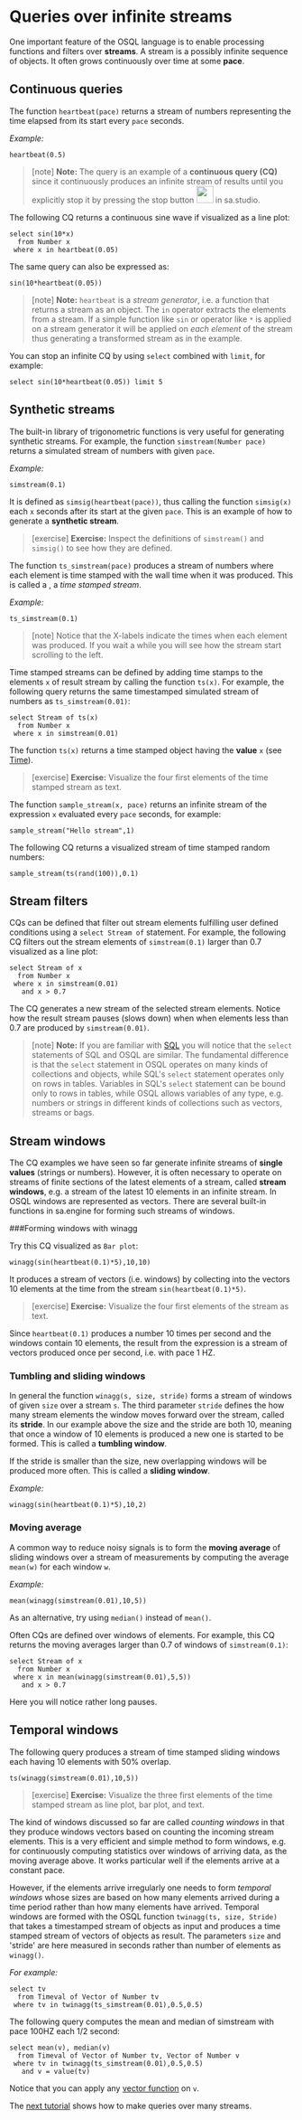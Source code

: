 # Queries over infinite streams

One important feature of the OSQL language is to enable processing
functions and filters over **streams**. A stream is a possibly
infinite sequence of objects. It often grows continuously over time
at some **pace**.

## Continuous queries

The function `heartbeat(pace)` returns a stream of numbers
representing the time elapsed from its start every `pace` seconds.

*Example:*
```LIVE {"vis":"showText"}
heartbeat(0.5)
```
> [note]   **Note:** The query is an example of a **continuous query (CQ)**
since it continuously produces an infinite stream of results until you
explicitly stop it by pressing the stop button 
<img src="/docs/images/stop.png" height="30"> in sa.studio. 

The following CQ returns a continuous sine wave if visualized as a
line plot:
```LIVE {"vis":"showLine"}
select sin(10*x)
  from Number x
 where x in heartbeat(0.05)
```
The same query can also be expressed as:
```LIVE {"vis":"showLine"}
sin(10*heartbeat(0.05))
```
> [note]   **Note:** `heartbeat` is a *stream generator*, i.e. a function that
returns a stream as an object. The `in` operator extracts the elements
from a stream. If a simple function like `sin` or operator like `*` is
applied on a stream generator it will be applied on *each element* of
the stream thus generating a transformed stream as in the example.  

You can stop an infinite CQ by using `select` combined with `limit`,
for example:
```LIVE {"vis":"showLine"}
select sin(10*heartbeat(0.05)) limit 5
```

## Synthetic streams

The built-in library of trigonometric functions is very useful for
generating synthetic streams. For example, the function
`simstream(Number pace)` returns a simulated stream of numbers with
given `pace`.

*Example:*
```LIVE {"vis":"showLine"}
simstream(0.1)
```

It is defined as `simsig(heartbeat(pace))`, thus calling the function
`simsig(x)` each `x` seconds after its start at the given `pace`. This
is an example of how to generate a **synthetic stream**. 

> [exercise] **Exercise:** Inspect the definitions of `simstream()` and `simsig()`
to see how they are defined.



The function `ts_simstream(pace)` produces a stream of numbers where
each element is time stamped with the wall time when it was
produced. This is called a , a *time stamped stream*.

*Example:*
```LIVE {"vis":"showLine"}
ts_simstream(0.1)
```
> [note]   Notice that the X-labels indicate the times when each element was
produced.  If you wait a while you will see how the stream start
scrolling to the left. 

Time stamped streams can be defined by adding time stamps to the
elements `x` of result stream by calling the function `ts(x)`. For
example, the following query returns the same timestamped simulated
stream of numbers as `ts_simstream(0.01)`:

```LIVE {"vis":"Automatic"}
select Stream of ts(x)
  from Number x
 where x in simstream(0.01)
```

The function `ts(x)` returns a time stamped object
having the **value** `x` (see [Time](/docs/topic/Time)).

> [exercise] **Exercise:** Visualize the four first elements of the time stamped
  stream as text.



The function `sample_stream(x, pace)` returns an infinite stream of
the expression `x` evaluated every `pace` seconds, for example: 
```LIVE
sample_stream("Hello stream",1)
```
The following CQ returns a visualized stream of time stamped random numbers:
```LIVE {"vis":"Scatter plot"}
sample_stream(ts(rand(100)),0.1)
```


## Stream filters

CQs can be defined that filter out stream elements fulfilling user
defined conditions using a `select Stream of` statement. For example,
the following CQ filters out the stream elements of `simstream(0.1)`
larger than 0.7 visualized as a line plot:
```LIVE {"vis":"showLine"}
select Stream of x
  from Number x
 where x in simstream(0.01)
   and x > 0.7
```

The CQ generates a new stream of the selected stream elements. Notice
how the result stream pauses (slows down) when when elements less than
0.7 are produced by `simstream(0.01)`.

> [note]   **Note:** If you are familiar with [SQL](https://www.w3schools.com/sql/) you
will notice that the `select` statements of SQL and OSQL are
similar. The fundamental difference is that the `select` statement in
OSQL operates on many kinds of collections and objects, while SQL's
`select` statement operates only on rows in tables. Variables in SQL's
`select` statement can be bound only to rows in tables, while OSQL
allows variables of any type, e.g. numbers or strings in different
kinds of collections such as vectors, streams or bags. 

## Stream windows

The CQ examples we have seen so far generate infinite streams of
**single values** (strings or numbers). However, it is often necessary
to operate on streams of finite sections of the latest elements of a
stream, called **stream windows**, e.g. a stream of the latest
10 elements in an infinite stream. In OSQL windows are represented as
vectors. There are several built-in functions in sa.engine for forming
such streams of windows.

###Forming windows with winagg

Try this CQ visualized as `Bar plot`:
```LIVE {"vis":"showBar"}
winagg(sin(heartbeat(0.1)*5),10,10)
```
It produces a stream of vectors (i.e. windows) by collecting into the
vectors 10 elements at the time from the stream
`sin(heartbeat(0.1)*5)`.

> [exercise] **Exercise:** Visualize the four first elements of the stream as text.




Since `heartbeat(0.1)` produces a number 10 times per second and the
windows contain 10 elements, the result from the expression is a
stream of vectors produced once per second, i.e. with pace 1 HZ.

### Tumbling and sliding windows

In general the function `winagg(s, size, stride)` forms a stream of
windows of given `size` over a stream `s`. The third parameter
`stride` defines the how many stream elements the window moves forward
over the stream, called its **stride**. In our example above the size
and the stride are both 10, meaning that once a window of 10 elements
is produced a new one is started to be formed. This is called a
**tumbling window**.

If the stride is smaller than the size, new overlapping windows will
be produced more often. This is called a **sliding window**.

*Example:*
```LIVE {"vis":"showBar"}
winagg(sin(heartbeat(0.1)*5),10,2)
```
### Moving average

A common way to reduce noisy signals is to form the **moving average**
of sliding windows over a stream of measurements by computing the
average `mean(w)` for each window `w`.

*Example:*
```LIVE {"vis":"showLine"}
mean(winagg(simstream(0.01),10,5))
```
As an alternative, try using `median()` instead of `mean()`.

Often CQs are defined over windows of elements. For example, this CQ
returns the moving averages larger than 0.7 of windows of
`simstream(0.1)`:
```LIVE {"vis":"showLine"}
select Stream of x
  from Number x
 where x in mean(winagg(simstream(0.01),5,5))
   and x > 0.7
```
Here you will notice rather long pauses.

## Temporal windows

The following query produces a stream of time stamped sliding windows
each having 10 elements with 50% overlap.

```LIVE {"vis":"showLine"}
ts(winagg(simstream(0.01),10,5))
```
> [exercise] **Exercise:** Visualize the three first elements of the time stamped
  stream as line plot, bar plot, and text.



The kind of windows discussed so far are called *counting windows* in
that they produce windows vectors based on counting the incoming
stream elements. This is a very efficient and simple method to form
windows, e.g. for continuously computing statistics over windows of
arriving data, as the moving average above. It works particular well
if the elements arrive at a constant pace.

However, if the elements arrive irregularly one needs to form
*temporal windows* whose sizes are based on how many elements arrived
during a time period rather than how many elements have
arrived. Temporal windows are formed with the OSQL function
`twinagg(ts, size, Stride)` that takes a timestamped stream of objects
as input and produces a time stamped stream of vectors of objects as
result. The parameters `size` and 'stride' are here measured in seconds
rather than number of elements as `winagg()`.

*For example:*
```LIVE {"vis":"showLine"}
select tv
  from Timeval of Vector of Number tv
 where tv in twinagg(ts_simstream(0.01),0.5,0.5)
```

The following query computes the mean and median of
simstream with pace 100HZ each 1/2 second:


```LIVE {"vis":"showBar"}
select mean(v), median(v)
  from Timeval of Vector of Number tv, Vector of Number v
 where tv in twinagg(ts_simstream(0.01),0.5,0.5)
   and v = value(tv)

```

Notice that you can apply any [vector function](/docs/topic/Vector) on
`v`.

The [next tutorial](/docs/md/tutorial/combining_streams.md) shows how to make queries
over many streams.
